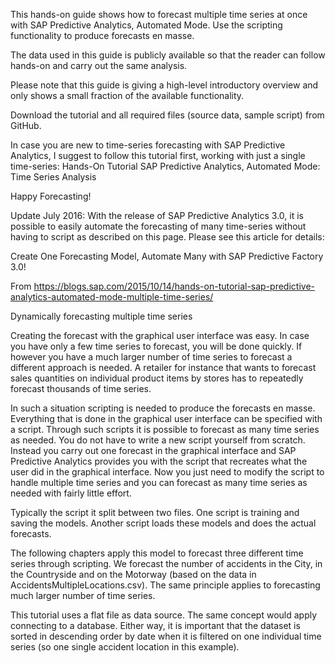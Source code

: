 This hands-on guide shows how to forecast multiple time series at once with SAP Predictive Analytics, Automated Mode. Use the scripting functionality to produce forecasts en masse.

The data used in this guide is publicly available so that the reader can follow hands-on and carry out the same analysis.

Please note that this guide is giving a high-level introductory overview and only shows a small fraction of the available functionality.

Download the tutorial and all required files (source data, sample script) from GitHub.

In case you are new to time-series forecasting with SAP Predictive Analytics, I suggest to follow this tutorial first, working with just a single time-series: Hands-On Tutorial SAP Predictive Analytics, Automated Mode: Time Series Analysis

Happy Forecasting!

Update July 2016: With the release of SAP Predictive Analytics 3.0, it is possible to easily automate the forecasting of many time-series without having to script as described on this page. Please see this article for details:

Create One Forecasting Model, Automate Many with SAP Predictive Factory 3.0!



From <https://blogs.sap.com/2015/10/14/hands-on-tutorial-sap-predictive-analytics-automated-mode-multiple-time-series/>  


Dynamically forecasting multiple time series

Creating the forecast with the graphical user interface was easy. In case you have only a few time series to forecast, you will be done quickly. If however you have a much larger number of time series to forecast a different approach is needed. A retailer for instance that wants to forecast sales quantities on individual product items by stores has to repeatedly forecast thousands of time series.

In such a situation scripting is needed to produce the forecasts en masse. Everything that is done in the graphical user interface can be specified with a script. Through such scripts it is possible to forecast as many time series as needed. You do not have to write a new script yourself from scratch. Instead you carry out one forecast in the graphical interface and SAP Predictive Analytics provides you with the script that recreates what the user did in the graphical interface. Now you just need to modify the script to handle multiple time series and you can forecast as many time series as needed with fairly little effort.

Typically the script it split between two files. One script is training and saving the models. Another script loads these models and does the actual forecasts.

The following chapters apply this model to forecast three different time series through scripting. We forecast the number of accidents in the City, in the Countryside and on the Motorway (based on the data in AccidentsMultipleLocations.csv). The same principle applies to forecasting much larger number of time series.

This tutorial uses a flat file as data source. The same concept would apply connecting to a database. Either way, it is important that the dataset is sorted in descending order by date when it is filtered on one individual time series (so one single accident location in this example).
